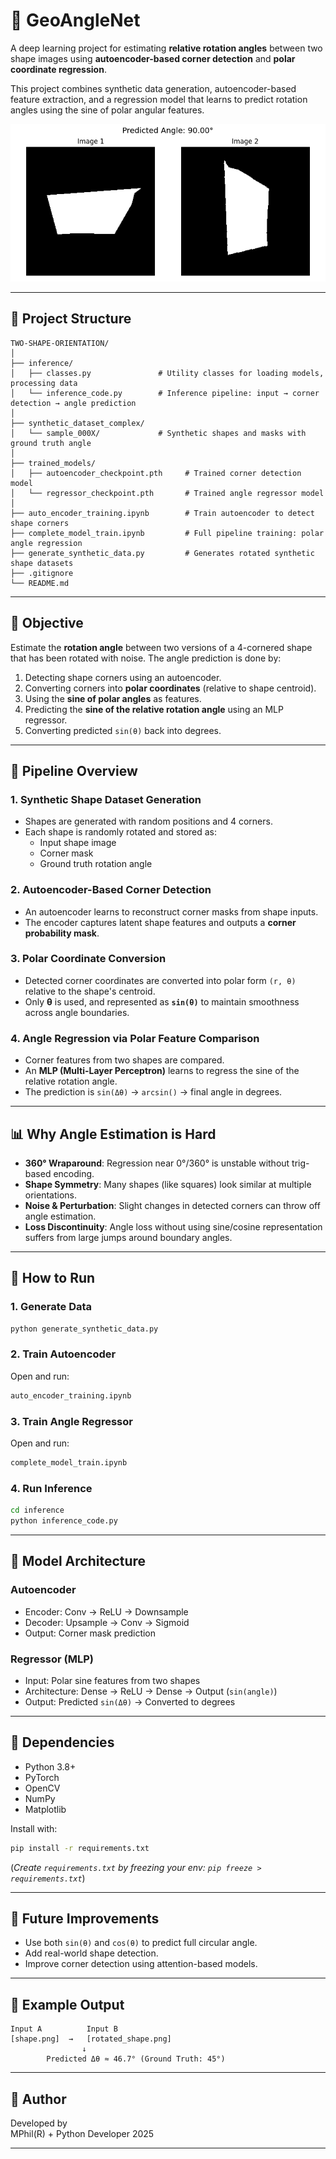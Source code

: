 # 🔄 GeoAngleNet

A deep learning project for estimating **relative rotation angles** between two shape images using **autoencoder-based corner detection** and **polar coordinate regression**.

This project combines synthetic data generation, autoencoder-based feature extraction, and a regression model that learns to predict rotation angles using the sine of polar angular features.

![alt text](synthetic_dataset_complex/Figure_1.png)

---

## 📂 Project Structure

```
TWO-SHAPE-ORIENTATION/
│
├── inference/
│   ├── classes.py               # Utility classes for loading models, processing data
│   └── inference_code.py        # Inference pipeline: input → corner detection → angle prediction
│
├── synthetic_dataset_complex/
│   └── sample_000X/             # Synthetic shapes and masks with ground truth angle
│
├── trained_models/
│   ├── autoencoder_checkpoint.pth     # Trained corner detection model
│   └── regressor_checkpoint.pth       # Trained angle regressor model
│
├── auto_encoder_training.ipynb        # Train autoencoder to detect shape corners
├── complete_model_train.ipynb         # Full pipeline training: polar angle regression
├── generate_synthetic_data.py         # Generates rotated synthetic shape datasets
├── .gitignore
└── README.md
```

---

## 🎯 Objective

Estimate the **rotation angle** between two versions of a 4-cornered shape that has been rotated with noise. The angle prediction is done by:

1. Detecting shape corners using an autoencoder.
2. Converting corners into **polar coordinates** (relative to shape centroid).
3. Using the **sine of polar angles** as features.
4. Predicting the **sine of the relative rotation angle** using an MLP regressor.
5. Converting predicted `sin(θ)` back into degrees.

---

## 🔁 Pipeline Overview

### 1. Synthetic Shape Dataset Generation
- Shapes are generated with random positions and 4 corners.
- Each shape is randomly rotated and stored as:
  - Input shape image
  - Corner mask
  - Ground truth rotation angle

### 2. Autoencoder-Based Corner Detection
- An autoencoder learns to reconstruct corner masks from shape inputs.
- The encoder captures latent shape features and outputs a **corner probability mask**.

### 3. Polar Coordinate Conversion
- Detected corner coordinates are converted into polar form `(r, θ)` relative to the shape's centroid.
- Only **θ** is used, and represented as **`sin(θ)`** to maintain smoothness across angle boundaries.

### 4. Angle Regression via Polar Feature Comparison
- Corner features from two shapes are compared.
- An **MLP (Multi-Layer Perceptron)** learns to regress the sine of the relative rotation angle.
- The prediction is `sin(Δθ)` → `arcsin()` → final angle in degrees.

---

## 📊 Why Angle Estimation is Hard

- **360° Wraparound**: Regression near 0°/360° is unstable without trig-based encoding.
- **Shape Symmetry**: Many shapes (like squares) look similar at multiple orientations.
- **Noise & Perturbation**: Slight changes in detected corners can throw off angle estimation.
- **Loss Discontinuity**: Angle loss without using sine/cosine representation suffers from large jumps around boundary angles.

---

## 🧪 How to Run

### 1. Generate Data
```bash
python generate_synthetic_data.py
```

### 2. Train Autoencoder
Open and run:
```bash
auto_encoder_training.ipynb
```

### 3. Train Angle Regressor
Open and run:
```bash
complete_model_train.ipynb
```

### 4. Run Inference
```bash
cd inference
python inference_code.py
```

---

## 🧠 Model Architecture

### Autoencoder
- Encoder: Conv → ReLU → Downsample
- Decoder: Upsample → Conv → Sigmoid
- Output: Corner mask prediction

### Regressor (MLP)
- Input: Polar sine features from two shapes
- Architecture: Dense → ReLU → Dense → Output (`sin(angle)`)
- Output: Predicted `sin(Δθ)` → Converted to degrees

---

## 📎 Dependencies

- Python 3.8+
- PyTorch
- OpenCV
- NumPy
- Matplotlib

Install with:
```bash
pip install -r requirements.txt
```

(*Create `requirements.txt` by freezing your env: `pip freeze > requirements.txt`*)

---

## 📌 Future Improvements

- Use both `sin(θ)` and `cos(θ)` to predict full circular angle.
- Add real-world shape detection.
- Improve corner detection using attention-based models.

---

## 📸 Example Output

```
Input A          Input B
[shape.png]  →   [rotated_shape.png]
                ↓
        Predicted Δθ ≈ 46.7° (Ground Truth: 45°)
```

---

## 👤 Author

Developed by   
MPhil(R) + Python Developer 
2025

---
